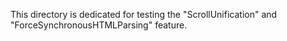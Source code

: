 This directory is dedicated for testing the "ScrollUnification" and "ForceSynchronousHTMLParsing" feature.
